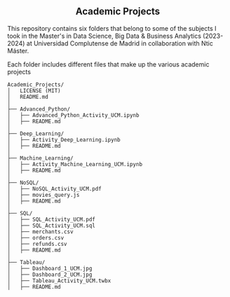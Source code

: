 
<h2 align="center"><b>Academic Projects</b></h2>

This repository contains six folders that belong to some of the subjects I took in the Master's in Data Science, Big Data & Business Analytics (2023-2024) at Universidad Complutense de Madrid in collaboration with Ntic Máster.

Each folder includes different files that make up the various academic projects

```
Academic_Projects/
│   LICENSE (MIT)
│   README.md
│
├── Advanced_Python/
│   ├── Advanced_Python_Activity_UCM.ipynb
│   ├── README.md
│
├── Deep_Learning/
│   ├── Activity_Deep_Learning.ipynb
│   ├── README.md
│
├── Machine_Learning/
│   ├── Activity_Machine_Learning_UCM.ipynb
│   ├── README.md
│
├── NoSQL/
│   ├── NoSQL_Activity_UCM.pdf
│   ├── movies_query.js
│   ├── README.md
│
├── SQL/
│   ├── SQL_Activity_UCM.pdf
│   ├── SQL_Activity_UCM.sql
│   ├── merchants.csv
│   ├── orders.csv
│   ├── refunds.csv
│   ├── README.md
│
├── Tableau/
│   ├── Dashboard_1_UCM.jpg
│   ├── Dashboard_2_UCM.jpg
│   ├── Tableau_Activity_UCM.twbx
│   ├── README.md
```
